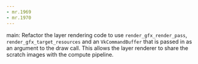 ```yaml
---
- mr.1969
- mr.1970
---
```


main: Refactor the layer rendering code to use `render_gfx_render_pass`,
`render_gfx_target_resources` and an `VkCommandBuffer` that is passed in as an
argument to the draw call. This allows the layer renderer to share the scratch
images with the compute pipeline.
